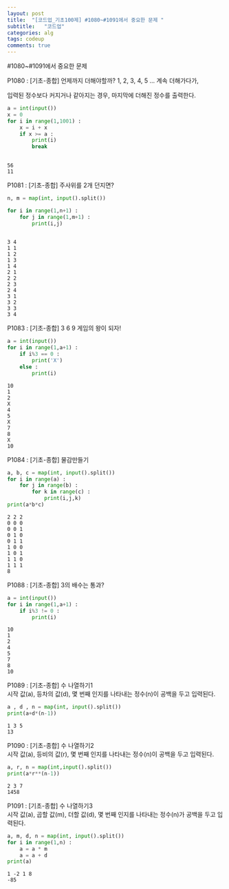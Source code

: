 ```yaml
---
layout: post
title:  "[코드업_기초100제] #1080~#1091에서 중요한 문제 "
subtitle:   "코드업"
categories: alg
tags: codeup
comments: true
---
```


#1080~#1091에서 중요한 문제


P1080 : [기초-종합] 언제까지 더해야할까?
1, 2, 3, 4, 5 ... 계속 더해가다가,

입력된 정수보다 커지거나 같아지는 경우, 마지막에 더해진 정수를 출력한다.


```python
a = int(input())
x = 0
for i in range(1,1001) :
    x = i + x
    if x >= a :
        print(i)
        break
    
```

    56
    11
    

P1081 : [기초-종합] 주사위를 2개 던지면?


```python
n, m = map(int, input().split())

for i in range(1,n+1) :
    for j in range(1,m+1) :
        print(i,j)
        
```

    3 4
    1 1
    1 2
    1 3
    1 4
    2 1
    2 2
    2 3
    2 4
    3 1
    3 2
    3 3
    3 4
    

P1083 : [기초-종합] 3 6 9 게임의 왕이 되자!


```python
a = int(input())
for i in range(1,a+1) :
    if i%3 == 0 :
        print('X')
    else :
        print(i)
```

    10
    1
    2
    X
    4
    5
    X
    7
    8
    X
    10
    

P1084 : [기초-종합] 물감만들기


```python
a, b, c = map(int, input().split())
for i in range(a) :
    for j in range(b) :
        for k in range(c) :
            print(i,j,k)
print(a*b*c)
```

    2 2 2
    0 0 0
    0 0 1
    0 1 0
    0 1 1
    1 0 0
    1 0 1
    1 1 0
    1 1 1
    8
    

P1088 : [기초-종합] 3의 배수는 통과?


```python
a = int(input())
for i in range(1,a+1) :
    if i%3 != 0 :
        print(i)
```

    10
    1
    2
    4
    5
    7
    8
    10
    

P1089 : [기초-종합] 수 나열하기1  
시작 값(a), 등차의 값(d), 몇 번째 인지를 나타내는 정수(n)이 공백을 두고 입력된다.


```python
a , d , n = map(int, input().split())
print(a+d*(n-1))
```

    1 3 5
    13
    

P1090 : [기초-종합] 수 나열하기2  
시작 값(a), 등비의 값(r), 몇 번째 인지를 나타내는 정수(n)이 공백을 두고 입력된다.


```python
a, r, n = map(int,input().split())
print(a*r**(n-1))
```

    2 3 7
    1458
    

P1091 : [기초-종합] 수 나열하기3  
시작 값(a), 곱할 값(m), 더할 값(d), 몇 번째 인지를 나타내는 정수(n)가 공백을 두고 입력된다.


```python
a, m, d, n = map(int, input().split())
for i in range(1,n) :
    a = a * m
    a = a + d    
print(a)
```

    1 -2 1 8
    -85
    
